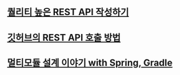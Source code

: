 

## [퀄리티 높은 REST API 작성하기](https://careerly.co.kr/comments/102068?utm_source=crm&utm_medium=email&utm_campaign=newsletter_careerly_users240402_backend_all)

## [깃허브의 REST API 호출 방법](https://careerly.co.kr/comments/101840?utm_source=crm&utm_medium=email&utm_campaign=newsletter_careerly_users240402_backend_all)

## [멀티모듈 설계 이야기 with Spring, Gradle](https://careerly.co.kr/comments/102169?utm_source=crm&utm_medium=email&utm_campaign=newsletter_careerly_users240402_backend_all)